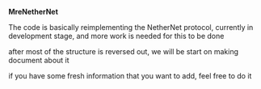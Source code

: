 
**MreNetherNet**

The code is basically reimplementing the NetherNet protocol, 
currently in development stage, and more work is needed for this to be done

after most of the structure is reversed out, we will be start on making document about it

if you have some fresh information that you want to add, feel free to do it
